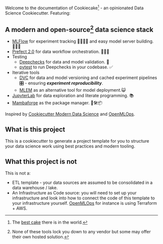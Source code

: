 
Welcome to the documentation of Cookiecake[^1] - an opinionated Data Science Cookiecutter. Featuring:

[^1]: The [best cake](https://www.196flavors.com/portugal-bolo-de-bolacha/) there is in the world.

## A modern and open-source[^2] data science stack

[^2]: None of these tools lock you down to any vendor but some may offer their own hosted solution.

- [MLFlow](https://mlflow.org) for experiment tracking 👩🏽‍🔬📑 and easy model server building. 👨🏼‍🔧
- [Prefect 2.0](https://orion-docs.prefect.io/) for data workflow orchestration. 🔢🔀🎻
- Testing
    - [Deepchecks](https://deepchecks.com) for data and model validation. 🧪
    - [pytest](https://docs.pytest.org/en/7.1.x/) to run Deepchecks in your codebase. ✅
- Iterative tools
    - [DVC](https://dvc.org) for data and model versioning and cached experiment pipelines 🎛️  - ensuring **_experiment reproducibility_**.
    - [MLEM](https://mlem.ai/) as an alternative tool for model deployment.😺
- [JupyterLab](https://jupyterlab.readthedocs.io/en/stable/getting_started/overview.html) for data exploration and literate programming. 📚
- [Mambaforge](https://github.com/conda-forge/miniforge#mambaforge) as the package manager. 🐍🛠️📦

Inspired by [Cookiecutter Modern Data Science](https://github.com/crmne/cookiecutter-modern-datascience) and [OpenMLOps](https://github.com/datarevenue-berlin/openmlops).


## What is this project

This is a cookiecutter to generate a project template for you to structure your data science work using best practices and modern tooling.

## What this project is not

This is not a:

- ETL template - your data sources are assumed to be consolidated in a data warehouse / lake.
- An Infrastructure as Code source: you will need to set up your infrastructure and look into how to connect the code of this template to your infrastructure yourself. [OpenMLOps](https://github.com/datarevenue-berlin/openmlops) for instance is using Terraform + AWS.




